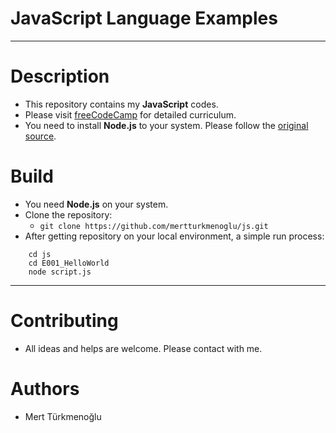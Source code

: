 # JavaScript Language Examples
***
# Description
* This repository contains my **JavaScript** codes.
* Please visit [freeCodeCamp] for detailed curriculum.
* You need to install **Node.js** to your system. Please follow the [original source].
# Build
* You need **Node.js** on your system.
* Clone the repository:  
  * `git clone https://github.com/mertturkmenoglu/js.git`
* After getting repository on your local environment, a simple run process:  
```
    cd js
    cd E001_HelloWorld
    node script.js
```  
***
# Contributing
* All ideas and helps are welcome. Please contact with me.
# Authors
* Mert Türkmenoğlu

[original source]: https://nodejs.org/en/
[freeCodeCamp]: https://learn.freecodecamp.org/